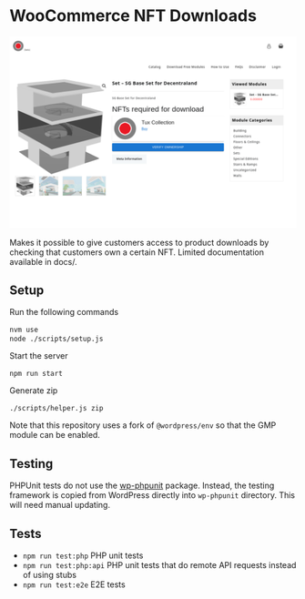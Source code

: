 # WooCommerce NFT Downloads

![hero](./docs/images/hero.png)

Makes it possible to give customers access to product downloads by checking that customers own a certain NFT. Limited documentation available in docs/.

## Setup

Run the following commands

```
nvm use
node ./scripts/setup.js
```

Start the server

```
npm run start
```

Generate zip

```
./scripts/helper.js zip
```

Note that this repository uses a fork of `@wordpress/env` so that the GMP module can be enabled.

## Testing

PHPUnit tests do not use the [wp-phpunit](https://github.com/wp-phpunit/wp-phpunit/tree/master) package. Instead, the testing framework is copied from WordPress directly into `wp-phpunit` directory. This will need manual updating.

## Tests

- `npm run test:php` PHP unit tests
- `npm run test:php:api` PHP unit tests that do remote API requests instead of using stubs
- `npm run test:e2e` E2E tests

